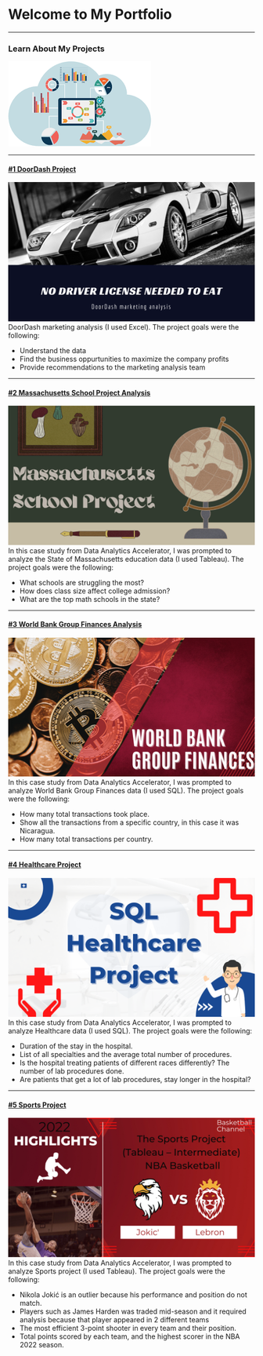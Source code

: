 # Welcome to My Portfolio

---

### Learn About My Projects


<img src="images/data.png?raw=true"/>


---

#### [#1 DoorDash Project](https://www.linkedin.com/pulse/doordash-marketing-analysis-elias-bou-faycal/)
[<img src="images/No Driver license needed to eat (1).png?raw=true"/>](https://www.linkedin.com/pulse/doordash-marketing-analysis-elias-bou-faycal/)
DoorDash marketing analysis (I used Excel). The project goals were the following:
- Understand the data
- Find the business oppurtunities to maximize the company profits
- Provide recommendations to the marketing analysis team


---
#### [#2 Massachusetts School Project Analysis](https://www.linkedin.com/pulse/massachusetts-school-project-analysis-elias-bou-faycal/?trackingId=MpvbSY9zSrajIL80w2NSlA%3D%3D)
[<img src="images/Massachusetts School Project.png?raw=true"/>](https://www.linkedin.com/pulse/massachusetts-school-project-analysis-elias-bou-faycal/?trackingId=MpvbSY9zSrajIL80w2NSlA%3D%3D)
In this case study from Data Analytics Accelerator, I was prompted to analyze the State of Massachusetts education data (I used Tableau). The project goals were the following:
- What schools are struggling the most?
- How does class size affect college admission?
- What are the top math schools in the state? 

---
#### [#3 World Bank Group Finances Analysis](https://www.linkedin.com/pulse/world-bank-group-finances-elias-bou-faycal/?trackingId=rqJfJdg%2BS9yqAjO7vpGkVw%3D%3D)
[<img src="images/World Bank Finance.png?raw=true"/>](https://www.linkedin.com/pulse/world-bank-group-finances-elias-bou-faycal/?trackingId=rqJfJdg%2BS9yqAjO7vpGkVw%3D%3D)
In this case study from Data Analytics Accelerator, I was prompted to analyze World Bank Group Finances data (I used SQL). The project goals were the following:

- How many total transactions took place.
- Show all the transactions from a specific country, in this case it was Nicaragua.
- How many total transactions per country.

---
#### [#4 Healthcare Project](https://www.linkedin.com/pulse/sql-healthcare-project-elias-bou-faycal/?published=t&trackingId=dovomge8TGOWFDty%2Fx8KWA%3D%3D)
[<img src="images/SQL Healthcare Project.png?raw=true"/>](https://www.linkedin.com/pulse/sql-healthcare-project-elias-bou-faycal/?published=t&trackingId=dovomge8TGOWFDty%2Fx8KWA%3D%3D)
In this case study from Data Analytics Accelerator, I was prompted to analyze Healthcare data (I used SQL). The project goals were the following:

- Duration of the stay in the hospital.
- List of all specialties and the average total number of procedures.
- Is the hospital treating patients of different races differently? The number of lab procedures done.
- Are patients that get a lot of lab procedures, stay longer in the hospital?

---
#### [#5 Sports Project](https://www.linkedin.com/pulse/sports-case-study-nba-basketball-elias-bou-faycal/?trackingId=ylsJjpBeRx2QcM6RhkQw7w%3D%3D)
[<img src="images/Jokic'.png?raw=true"/>](https://www.linkedin.com/pulse/sports-case-study-nba-basketball-elias-bou-faycal/?trackingId=ylsJjpBeRx2QcM6RhkQw7w%3D%3D)
In this case study from Data Analytics Accelerator, I was prompted to analyze Sports project (I used Tableau). The project goals were the following:

- Nikola Jokić is an outlier because his performance and position do not match.
- Players such as James Harden was traded mid-season and it required analysis because that player appeared in 2 different teams
- The most efficient 3-point shooter in every team and their position.
- Total points scored by each team, and the highest scorer in the NBA 2022 season.






